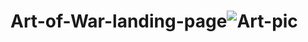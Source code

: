 # Art-of-War-landing-page![Art-pic](https://user-images.githubusercontent.com/101711596/165119984-ab5b02c2-cb11-4045-963e-a1cb327e925f.PNG)

